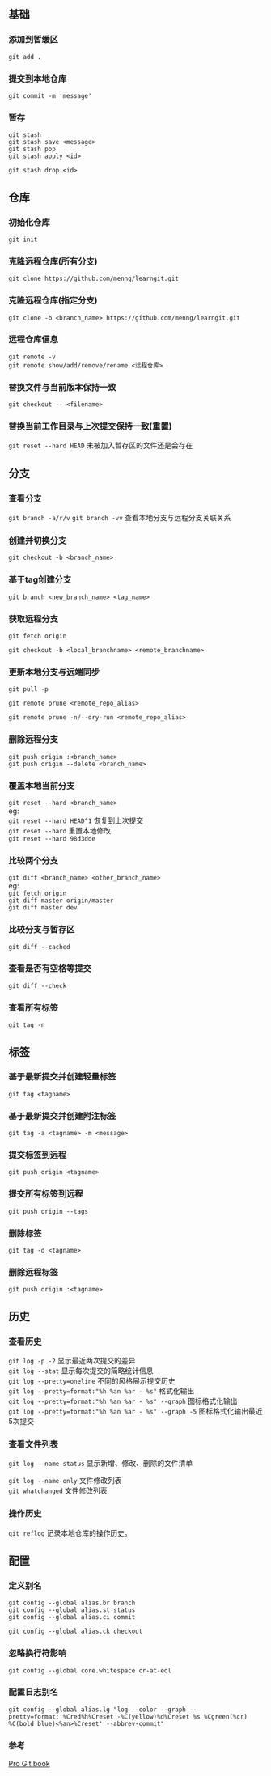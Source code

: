 ## 基础
### 添加到暂缓区
`git add .`

### 提交到本地仓库
`git commit -m 'message'`

### 暂存
`git stash`  
`git stash save <message>`  
`git stash pop`   
`git stash apply <id>` 

`git stash drop <id>` 



## 仓库
### 初始化仓库
`git init`

### 克隆远程仓库(所有分支)
`git clone https://github.com/menng/learngit.git`

### 克隆远程仓库(指定分支)
`git clone -b <branch_name> https://github.com/menng/learngit.git`

### 远程仓库信息
`git remote -v`  
`git remote show/add/remove/rename <远程仓库>`

### 替换文件与当前版本保持一致
`git checkout -- <filename>`

### 替换当前工作目录与上次提交保持一致(重置)
`git reset --hard HEAD`  未被加入暂存区的文件还是会存在

## 分支
### 查看分支
`git branch -a/r/v`
`git branch -vv` 查看本地分支与远程分支关联关系

### 创建并切换分支
`git checkout -b <branch_name>`

### 基于tag创建分支
`git branch <new_branch_name> <tag_name>`

### 获取远程分支
`git fetch origin`

`git checkout -b <local_branchname> <remote_branchname>`

### 更新本地分支与远端同步
`git pull -p`

`git remote prune <remote_repo_alias> `

`git remote prune -n/--dry-run <remote_repo_alias>`

### 删除远程分支
`git push origin :<branch_name>`  
`git push origin --delete <branch_name>`

### 覆盖本地当前分支
`git reset --hard <branch_name>`  
eg:  
`git reset --hard HEAD^1` 恢复到上次提交  
`git reset --hard`  重置本地修改  
`git reset --hard 98d3dde`  

### 比较两个分支
`git diff <branch_name> <other_branch_name>`  
eg:  
`git fetch origin`  
`git diff master origin/master`  
`git diff master dev`

### 比较分支与暂存区
`git diff --cached`

### 查看是否有空格等提交
`git diff --check`

### 查看所有标签
`git tag -n`

## 标签
### 基于最新提交并创建轻量标签
`git tag <tagname>`

### 基于最新提交并创建附注标签
`git tag -a <tagname> -m <message>`

### 提交标签到远程
`git push origin <tagname>`

### 提交所有标签到远程
`git push origin --tags`

### 删除标签
`git tag -d <tagname>`

### 删除远程标签
`git push origin :<tagname>`

## 历史
### 查看历史
`git log -p -2` 显示最近两次提交的差异  
`git log --stat` 显示每次提交的简略统计信息  
`git log --pretty=oneline` 不同的风格展示提交历史  
`git log --pretty=format:"%h %an %ar - %s"` 格式化输出  
`git log --pretty=format:"%h %an %ar - %s" --graph` 图标格式化输出  
`git log --pretty=format:"%h %an %ar - %s" --graph -5` 图标格式化输出最近5次提交  

### 查看文件列表
`git log --name-status` 显示新增、修改、删除的文件清单 

`git log --name-only` 文件修改列表  
`git whatchanged` 文件修改列表

### 操作历史

`git reflog` 记录本地仓库的操作历史。



## 配置
### 定义别名
`git config --global alias.br branch`  
`git config --global alias.st status`  
`git config --global alias.ci commit`

`git config --global alias.ck checkout`

### 忽略换行符影响
`git config --global core.whitespace cr-at-eol`

### 配置日志别名
`git config --global alias.lg "log --color --graph --pretty=format:'%Cred%h%Creset -%C(yellow)%d%Creset %s %Cgreen(%cr) %C(bold blue)<%an>%Creset' --abbrev-commit"`



### 参考

[Pro Git book](https://git-scm.com/book/zh/v2)

